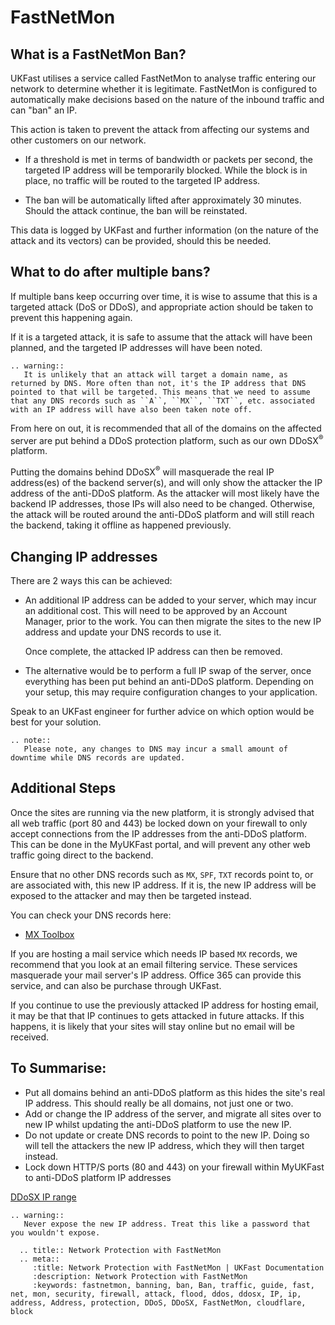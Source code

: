 # FastNetMon

##  What is a FastNetMon Ban?

UKFast utilises a service called FastNetMon to analyse traffic entering our network to determine whether it is legitimate. FastNetMon is configured to automatically make decisions based on the nature of the inbound traffic and can "ban" an IP.

This action is taken to prevent the attack from affecting our systems and other customers on our network.

- If a threshold is met in terms of bandwidth or packets per second, the targeted IP address will be temporarily blocked. While the block is in place, no traffic will be routed to the targeted IP address.

- The ban will be automatically lifted after approximately 30 minutes. Should the attack continue, the ban will be reinstated.

This data is logged by UKFast and further information (on the nature of the attack and its vectors) can be provided, should this be needed.

## What to do after multiple bans?

If multiple bans keep occurring over time, it is wise to assume that this is a targeted attack (DoS or DDoS), and appropriate action should be taken to prevent this happening again.

If it is a targeted attack, it is safe to assume that the attack will have been planned, and the targeted IP addresses will have been noted.

```eval_rst
.. warning::
   It is unlikely that an attack will target a domain name, as returned by DNS. More often than not, it's the IP address that DNS pointed to that will be targeted. This means that we need to assume that any DNS records such as ``A``, ``MX``, ``TXT``, etc. associated with an IP address will have also been taken note off.

```

From here on out, it is recommended that all of the domains on the affected server are put behind a DDoS protection platform, such as our own DDoSX<sup>®</sup> platform.

Putting the domains behind DDoSX<sup>®</sup> will masquerade the real IP address(es) of the backend server(s), and will only show the attacker the IP address of the anti-DDoS platform. As the attacker will most likely have the backend IP addresses, those IPs will also need to be changed. Otherwise, the attack will be routed around the anti-DDoS platform and will still reach the backend, taking it offline as happened previously.

## Changing IP addresses

There are 2 ways this can be achieved:

 - An additional IP address can be added to your server, which may incur an additional cost. This will need to be approved by an Account Manager, prior to the work. You can then migrate the sites to the new IP address and update your DNS records to use it.

   Once complete, the attacked IP address can then be removed.

 - The alternative would be to perform a full IP swap of the server, once everything has been put behind an anti-DDoS platform. Depending on your setup, this may require configuration changes to your application.

Speak to an UKFast engineer for further advice on which option would be best for your solution.

```eval_rst
.. note::
   Please note, any changes to DNS may incur a small amount of downtime while DNS records are updated.
```

## Additional Steps

Once the sites are running via the new platform, it is strongly advised that all web traffic (port 80 and 443) be locked down on your firewall to only accept connections from the IP addresses from the anti-DDoS platform. This can be done in the MyUKFast portal, and will prevent any other web traffic going direct to the backend.

Ensure that no other DNS records such as `MX`, `SPF`, `TXT` records point to, or are associated with, this new IP address. If it is, the new IP address will be exposed to the attacker and may then be targeted instead.

You can check your DNS records here:

* [MX Toolbox](https://mxtoolbox.com/DNSLookup.aspx)

If you are hosting a mail service which needs IP based ``MX`` records, we recommend that you look at an email filtering service. These services masquerade your mail server's IP address. Office 365 can provide this service, and can also be purchase through UKFast.

If you continue to use the previously attacked IP address for hosting email, it may be that that IP continues to gets attacked in future attacks. If this happens, it is likely that your sites will stay online but no email will be received.

## To Summarise:

* Put all domains behind an anti-DDoS platform as this hides the site's real IP address. This should really be all domains, not just one or two.
* Add or change the IP address of the server, and migrate all sites over to new IP whilst updating the anti-DDoS platform to use the new IP.
* Do not update or create DNS records to point to the new IP. Doing so will tell the attackers the new IP address, which they will then target instead.
* Lock down HTTP/S ports (80 and 443) on your firewall within MyUKFast to anti-DDoS platform IP addresses

[DDoSX IP range](/security/ddos/ips)

```
.. warning::
   Never expose the new IP address. Treat this like a password that you wouldn't expose.
```

```eval_rst
  .. title:: Network Protection with FastNetMon
  .. meta::
     :title: Network Protection with FastNetMon | UKFast Documentation
     :description: Network Protection with FastNetMon
     :keywords: fastnetmon, banning, ban, Ban, traffic, guide, fast, net, mon, security, firewall, attack, flood, ddos, ddosx, IP, ip, address, Address, protection, DDoS, DDoSX, FastNetMon, cloudflare, block
```
